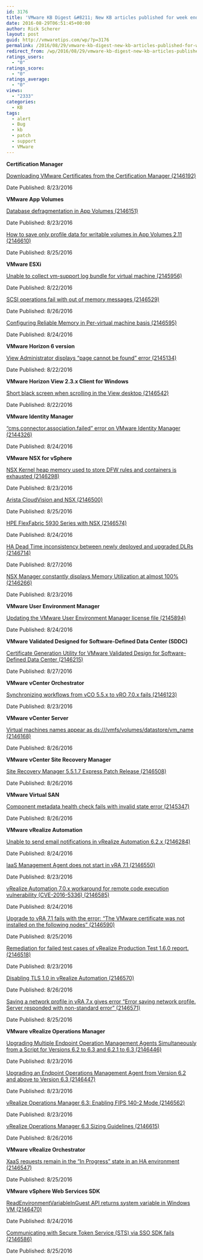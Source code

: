 ```yaml
---
id: 3176
title: 'VMware KB Digest &#8211; New KB articles published for week ending 08/27/16'
date: 2016-08-29T06:51:45+00:00
author: Rick Scherer
layout: post
guid: http://vmwaretips.com/wp/?p=3176
permalink: /2016/08/29/vmware-kb-digest-new-kb-articles-published-for-week-ending-082716/
redirect_from: /wp/2016/08/29/vmware-kb-digest-new-kb-articles-published-for-week-ending-082716/
ratings_users:
  - "0"
ratings_score:
  - "0"
ratings_average:
  - "0"
views:
  - "2333"
categories:
  - KB
tags:
  - alert
  - Bug
  - kb
  - patch
  - support
  - VMware
---
```

**Certification Manager**
  
[Downloading VMware Certificates from the Certification Manager (2146192)](http://bit.ly/2bv5OhP)
  
Date Published: 8/23/2016

**VMware App Volumes**
  
[Database defragmentation in App Volumes (2146151)](http://bit.ly/2bDgSbH)
  
Date Published: 8/23/2016
  
[How to save only profile data for writable volumes in App Volumes 2.11 (2146610)](http://bit.ly/2bv6Ev1)
  
Date Published: 8/25/2016

**VMware ESXi**
  
[Unable to collect vm-support log bundle for virtual machine (2145956)](http://bit.ly/2bDfsy1)
  
Date Published: 8/22/2016
  
[SCSI operations fail with out of memory messages (2146529)](http://bit.ly/2bv5Q9N)
  
Date Published: 8/26/2016
  
[Configuring Reliable Memory in Per-virtual machine basis (2146595)](http://bit.ly/2bDfhTr)
  
Date Published: 8/24/2016



**VMware Horizon 6 version** 
  
[View Administrator displays “page cannot be found” error (2145134)](http://bit.ly/2bv6cgE)
  
Date Published: 8/22/2016

**VMware Horizon View 2.3.x Client for Windows**
  
[Short black screen when scrolling in the View desktop (2146542)](http://bit.ly/2bDgr16)
  
Date Published: 8/22/2016

**VMware Identity Manager** 
  
 [“cms.connector.association.failed” error on VMware Identity Manager (2144326)](http://bit.ly/2bv5RKT)
  
Date Published: 8/24/2016

**VMware NSX for vSphere**
  
[NSX Kernel heap memory used to store DFW rules and containers is exhausted (2146298)](http://bit.ly/2bDfiXn)
  
Date Published: 8/23/2016
  
[Arista CloudVision and NSX (2146500)](http://bit.ly/2bv6e8g)
  
Date Published: 8/25/2016
  
[HPE FlexFabric 5930 Series with NSX (2146574)](http://bit.ly/2bDghHd)
  
Date Published: 8/24/2016
  
[HA Dead Time inconsistency between newly deployed and upgraded DLRs (2146714)](http://bit.ly/2bv6Udx)
  
Date Published: 8/27/2016
  
[NSX Manager constantly displays Memory Utilization at almost 100% (2146266)](http://bit.ly/2bDfPIL)
  
Date Published: 8/23/2016

**VMware User Environment Manager**
  
[Updating the VMware User Environment Manager license file (2145894)](http://bit.ly/2bv7Puo)
  
Date Published: 8/24/2016

**VMware Validated Designed for Software-Defined Data Center (SDDC)** 
  
[Certificate Generation Utility for VMware Validated Design for Software-Defined Data Center (2146215)](http://bit.ly/2bDfndp)
  
Date Published: 8/27/2016

**VMware vCenter Orchestrator**
  
[Synchronizing workflows from vCO 5.5.x to vRO 7.0.x fails (2146123)](http://bit.ly/2bv6fJb)
  
Date Published: 8/23/2016

**VMware vCenter Server** 
  
[Virtual machines names appear as ds:///vmfs/volumes/datastore/vm_name (2146168)](http://bit.ly/2bDfDt5)
  
Date Published: 8/26/2016

**VMware vCenter Site Recovery Manager** 
  
[Site Recovery Manager 5.5.1.7 Express Patch Release (2146508)](http://bit.ly/2bv6e85)
  
Date Published: 8/26/2016

**VMware Virtual SAN** 
  
[Component metadata health check fails with invalid state error (2145347)](http://bit.ly/2bDg6eE)
  
Date Published: 8/26/2016

**VMware vRealize Automation**
  
[Unable to send email notifications in vRealize Automation 6.2.x (2146284)](http://bit.ly/2bv6YKl)
  
Date Published: 8/24/2016
  
[IaaS Management Agent does not start in vRA 7.1 (2146550)](http://bit.ly/2bDgj1J)
  
Date Published: 8/23/2016
  
[vRealize Automation 7.0.x workaround for remote code execution vulnerability (CVE-2016-5336) (2146585)](http://bit.ly/2bv72d8)
  
Date Published: 8/24/2016
  
[Upgrade to vRA 7.1 fails with the error: “The VMware certificate was not installed on the following nodes” (2146590)](http://bit.ly/2bDgbiI)
  
Date Published: 8/25/2016
  
[Remediation for failed test cases of vRealize Production Test 1.6.0 report. (2146518)](http://bit.ly/2bv600M)
  
Date Published: 8/23/2016
  
[Disabling TLS 1.0 in vRealize Automation (2146570)](http://bit.ly/2bDgeuJ)
  
Date Published: 8/26/2016
  
[Saving a network profile in vRA 7.x gives error “Error saving network profile. Server responded with non-standard error” (2146571)](http://bit.ly/2bv70SF)
  
Date Published: 8/25/2016

**VMware vRealize Operations Manager**
  
[Upgrading Multiple Endpoint Operation Management Agents Simultaneously from a Script for Versions 6.2 to 6.3 and 6.2.1 to 6.3 (2146446)](http://bit.ly/2bDfEx8)
  
Date Published: 8/23/2016
  
[Upgrading an Endpoint Operations Management Agent from Version 6.2 and above to Version 6.3 (2146447)](http://bit.ly/2bv6t2R)
  
Date Published: 8/23/2016
  
[vRealize Operations Manager 6.3: Enabling FIPS 140-2 Mode (2146562)](http://bit.ly/2bDgQAB)
  
Date Published: 8/23/2016
  
[vRealize Operations Manager 6.3 Sizing Guidelines (2146615)](http://bit.ly/2bv5YpG)
  
Date Published: 8/26/2016

**VMware vRealize Orchestrator** 
  
[XaaS requests remain in the “In Progress” state in an HA environment (2146547)](http://bit.ly/2bDfgil)
  
Date Published: 8/25/2016

**VMware vSphere Web Services SDK**
  
[ReadEnvironmentVariableInGuest API returns system variable in Windows VM (2146470)](http://bit.ly/2bv6Zhz)
  
Date Published: 8/24/2016
  
[Communicating with Secure Token Service (STS) via SSO SDK fails (2146586)](http://bit.ly/2bDgj1r)
  
Date Published: 8/25/2016